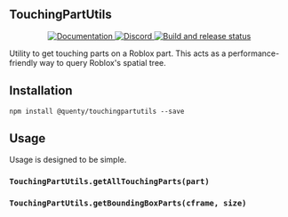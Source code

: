## TouchingPartUtils
<div align="center">
  <a href="http://quenty.github.io/api/">
    <img src="https://img.shields.io/badge/docs-website-green.svg" alt="Documentation" />
  </a>
  <a href="https://discord.gg/mhtGUS8">
    <img src="https://img.shields.io/badge/discord-nevermore-blue.svg" alt="Discord" />
  </a>
  <a href="https://github.com/Quenty/NevermoreEngine/actions">
    <img src="https://github.com/Quenty/NevermoreEngine/actions/workflows/build.yml/badge.svg" alt="Build and release status" />
  </a>
</div>

Utility to get touching parts on a Roblox part. This acts as a performance-friendly way to query Roblox's spatial tree.

## Installation
```
npm install @quenty/touchingpartutils --save
```

## Usage
Usage is designed to be simple.

### `TouchingPartUtils.getAllTouchingParts(part)`

### `TouchingPartUtils.getBoundingBoxParts(cframe, size)`

